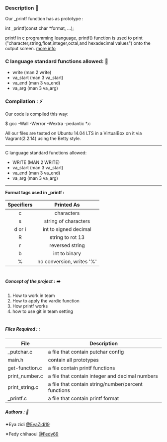 ### Description 📕
Our _printf function has as prototype :

int _printf(const char *format, ...);


printf in c programming leanguage, printf() function is used to print ("character,string,float,integer,octal,and hexadecimal values") onto the output screen.
[more info](https://en.wikipedia.org/wiki/Printf_format_string "more info")

   ###  C language standard functions allowed: 👋 

- write (man 2 write)
- va_start (man 3 va_start)
- va_end (man 3 va_end)
- va_arg (man 3 va_arg)

###  Compilation : ⚡

Our code is compiled this way:

$ gcc -Wall -Werror -Wextra -pedantic *.c

All our files are tested on Ubuntu 14.04 LTS in a VirtualBox on it via Vagrant(2.2.14) using the Betty style.

------------
 C language standard functions allowed:
- WRITE (MAN 2 WRITE)
- va_start (man 3 va_start)
- va_end (man 3 va_end)
- va_arg (man 3 va_arg)




------------


**Format tags used in _printf :**

|Specifiers   |  Printed As  |
| :------------: | :------------: |
| c  |  characters |
|s   | string of characters  |
|  d or i  | int to signed decimal  |
|  R | string to rot 13 |
| r  | reversed string  |
| b  | int to binary |
| %  | no conversion, writes '%'  |





# 
#####  Concept of the project : ➡️

1. How to work in team
2. How to apply the vardic function
3. How printf works
4. how to use git in team setting




# 
##### Files Required : :

| File | Description |
| --- | --- |
| _putchar.c | a file that contain putchar config |
| main.h |  contain all prototypes |
| get-function.c | a file contain printf functions |
| print_number.c | a file that contain integer and decimal numbers |
| print_string.c | a file that contain string/number/percent functions |
| _printf.c | a file that contain printf format |






#####  Authors :  👯
✦Eya zidi [@EyaZidi19](https://github.com/EyaZidi19 "@EyaZidi19")

✦Fedy chihaoui [@Fedy69](https://github.com/fedy69 "@fedy69")
